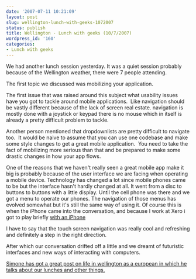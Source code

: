 ```yaml
---
date: '2007-07-11 10:21:09'
layout: post
slug: wellington-lunch-with-geeks-1072007
status: publish
title: Wellington - Lunch with geeks (10/7/2007)
wordpress_id: '160'
categories:
- Lunch with geeks
---
```


We had another lunch session yesterday. It was a quiet session probably because of the Wellington weather, there were 7 people attending.




The first topic we discussed was mobilizing your application.




The first issue that was raised around this subject what usability issues have you got to tackle around mobile applications.  Like navigation should be vastly different because of the lack of screen real estate. navigation is mostly done with a joystick or keypad there is no mouse which in itself is already a pretty difficult problem to tackle.  




Another person mentioned that dropdownlists are pretty difficult to navigate too.  It would be naive to assume that you can use one codebase and make some style changes to get a great mobile application.  You need to take the fact of mobilizing more serious than that and be prepared to make some drastic changes in how your app flows.




One of the reasons that we haven't really seen a great mobile app make it big is probably because of the user interface we are facing when operating a mobile device. Technology has changed a lot since mobile phones came to be but the interface hasn't hardly changed at all. It went from a disc to buttons to buttons with a little display. Until the cell phone was there and we got a menu to operate our phones. The navigation of those menus has evolved somewhat but it's still the same way of using it. Of course this is when the iPhone came into the conversation, and because I work at Xero i got to play briefly [with an iPhone](http://www.drury.net.nz/2007/07/06/iphone-love/)




I have to say that the touch screen navigation was really cool and refreshing and definitely a step in the right direction.




After which our conversation drifted off a little and we dreamt of futuristic interfaces and new ways of interacting with computers.




[Simone has got a great post on life in wellington as a european in which he talks about our lunches and other things.](http://codeclimber.net.nz/archive/2007/07/11/7-months-of-CodeClimber-and-6-months-in-NZ.aspx)
